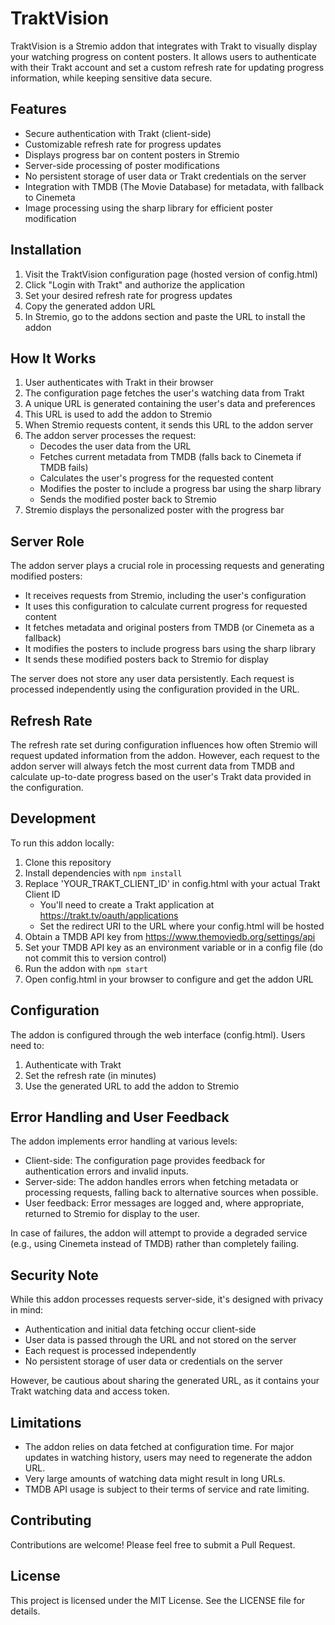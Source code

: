 # TraktVision

TraktVision is a Stremio addon that integrates with Trakt to visually display your watching progress on content posters. It allows users to authenticate with their Trakt account and set a custom refresh rate for updating progress information, while keeping sensitive data secure.

## Features

- Secure authentication with Trakt (client-side)
- Customizable refresh rate for progress updates
- Displays progress bar on content posters in Stremio
- Server-side processing of poster modifications
- No persistent storage of user data or Trakt credentials on the server
- Integration with TMDB (The Movie Database) for metadata, with fallback to Cinemeta
- Image processing using the sharp library for efficient poster modification

## Installation

1. Visit the TraktVision configuration page (hosted version of config.html)
2. Click "Login with Trakt" and authorize the application
3. Set your desired refresh rate for progress updates
4. Copy the generated addon URL
5. In Stremio, go to the addons section and paste the URL to install the addon

## How It Works

1. User authenticates with Trakt in their browser
2. The configuration page fetches the user's watching data from Trakt
3. A unique URL is generated containing the user's data and preferences
4. This URL is used to add the addon to Stremio
5. When Stremio requests content, it sends this URL to the addon server
6. The addon server processes the request:
   - Decodes the user data from the URL
   - Fetches current metadata from TMDB (falls back to Cinemeta if TMDB fails)
   - Calculates the user's progress for the requested content
   - Modifies the poster to include a progress bar using the sharp library
   - Sends the modified poster back to Stremio
7. Stremio displays the personalized poster with the progress bar

## Server Role

The addon server plays a crucial role in processing requests and generating modified posters:

- It receives requests from Stremio, including the user's configuration
- It uses this configuration to calculate current progress for requested content
- It fetches metadata and original posters from TMDB (or Cinemeta as a fallback)
- It modifies the posters to include progress bars using the sharp library
- It sends these modified posters back to Stremio for display

The server does not store any user data persistently. Each request is processed independently using the configuration provided in the URL.

## Refresh Rate

The refresh rate set during configuration influences how often Stremio will request updated information from the addon. However, each request to the addon server will always fetch the most current data from TMDB and calculate up-to-date progress based on the user's Trakt data provided in the configuration.

## Development

To run this addon locally:

1. Clone this repository
2. Install dependencies with `npm install`
3. Replace 'YOUR_TRAKT_CLIENT_ID' in config.html with your actual Trakt Client ID
   - You'll need to create a Trakt application at https://trakt.tv/oauth/applications
   - Set the redirect URI to the URL where your config.html will be hosted
4. Obtain a TMDB API key from https://www.themoviedb.org/settings/api
5. Set your TMDB API key as an environment variable or in a config file (do not commit this to version control)
6. Run the addon with `npm start`
7. Open config.html in your browser to configure and get the addon URL

## Configuration

The addon is configured through the web interface (config.html). Users need to:

1. Authenticate with Trakt
2. Set the refresh rate (in minutes)
3. Use the generated URL to add the addon to Stremio

## Error Handling and User Feedback

The addon implements error handling at various levels:

- Client-side: The configuration page provides feedback for authentication errors and invalid inputs.
- Server-side: The addon handles errors when fetching metadata or processing requests, falling back to alternative sources when possible.
- User feedback: Error messages are logged and, where appropriate, returned to Stremio for display to the user.

In case of failures, the addon will attempt to provide a degraded service (e.g., using Cinemeta instead of TMDB) rather than completely failing.

## Security Note

While this addon processes requests server-side, it's designed with privacy in mind:
- Authentication and initial data fetching occur client-side
- User data is passed through the URL and not stored on the server
- Each request is processed independently
- No persistent storage of user data or credentials on the server

However, be cautious about sharing the generated URL, as it contains your Trakt watching data and access token.

## Limitations

- The addon relies on data fetched at configuration time. For major updates in watching history, users may need to regenerate the addon URL.
- Very large amounts of watching data might result in long URLs.
- TMDB API usage is subject to their terms of service and rate limiting.

## Contributing

Contributions are welcome! Please feel free to submit a Pull Request.

## License

This project is licensed under the MIT License. See the LICENSE file for details.
